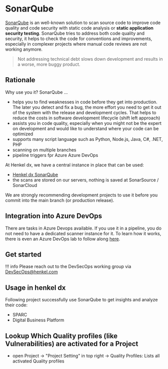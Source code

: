 # SonarQube

[SonarQube](https://www.sonarqube.org/) is an well-known solution to scan source code to improve code quality and code security with static code analysis or **static application security testing**. SonarQube tries to address both code quality and security, it helps to check the code for conventions and improvements, especially in complexer projects where manual code reviews are not working anymore.

> Not addressing technical debt slows down development and results in a worse, more buggy product.

## Rationale

Why use you it? SonarQube ... 

- helps you to find weaknesses in code before they get into production. The later you detect and fix a bug, the more effort you need to get it out of the system with the release and development cycles. That helps to reduce the costs in software development lifecycle (shift left approach)
- assists you in code quality, especially when you might not be the expert on development and would like to understand where your code can be optimized
- supports many script language such as Python, Node.js, Java, C#, .NET, PHP
- scanning on multiple branches
- pipeline triggers fpr Azure Azure DevOps

At Henkel dx, we have a central instance in place that can be used:

- [Henkel dx SonarQube](https://sonarqube.henkelgroup.cloud/)
- the scans are stored on our servers, nothing is saved at SonarSource / SonarCloud

We are strongly recommending development projects to use it before you commit into the main branch (or production release).

## Integration into Azure DevOps

There are tasks in Azure Devops available. If you use it in a pipeline, you do not need to have a dedicated scanner instance for it. To learn how it works, there is even an Azure DevOps lab to follow along [here](https://azuredevopslabs.com/labs/vstsextend/sonarqube/).

## Get started

!!! info
    Please reach out to the DevSecOps working group via [DevSecOps@henkel.com](mailto:devsecops@henkel.com)

## Usage in henkel dx

Following project successfully use SonarQube to get insights and analyze their code:

- SPARC
- Digital Business Platform

## Lookup Which Quality profiles (like Vulnerabilities) are activated for a Project
- open Project -> "Project Setting" in top right -> Quality Profiles: Lists all activated Quality profiles